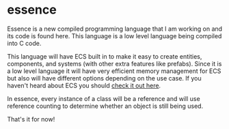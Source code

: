 # essence

Essence is a new compiled programming language that I am working on and its code is found here. This language is a low level language being compiled into C code.

This language will have ECS built in to make it easy to create entities, components, and systems (with other extra features like prefabs). Since it is a low level language it will have very efficient memory management for ECS but also will have different options depending on the use case. If you haven't heard about ECS you should [check it out here](https://en.wikipedia.org/wiki/Entity%E2%80%93component%E2%80%93system). 

In essence, every instance of a class will be a reference and will use reference counting to determine whether an object is still being used.

That's it for now!
